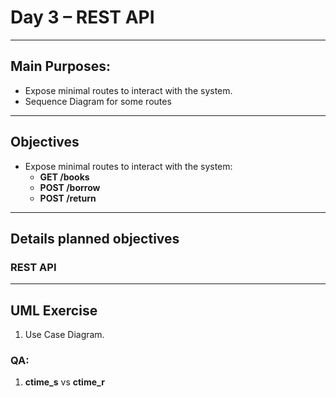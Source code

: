 # Day 3 – REST API

---

## Main Purposes:
- Expose minimal routes to interact with the system.
- Sequence Diagram for some routes

---

## Objectives
- Expose minimal routes to interact with the system:
    - **GET /books**
    - **POST /borrow**
    - **POST /return**

---

## Details planned objectives

### REST API

---

## UML Exercise
1. Use Case Diagram.

### QA:

1. **ctime_s** vs **ctime_r**